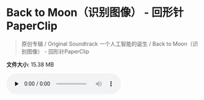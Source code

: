 # Back to Moon（识别图像） - 回形针PaperClip

> 原创专辑 / Original Soundtrack 一个人工智能的诞生 / Back to Moon（识别图像） - 回形针PaperClip

**文件大小**: 15.38 MB

<audio preload="none" controls><source src="https://file.hsyhx.top/video/原创专辑/Original Soundtrack 一个人工智能的诞生/Back to Moon（识别图像） - 回形针PaperClip.mp3" type="audio/mpeg">🤔 您的浏览器不支持此音频格式</audio>
